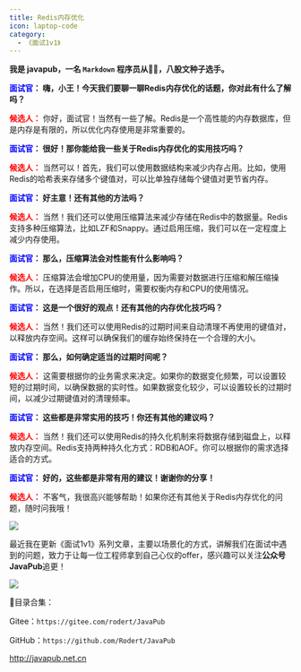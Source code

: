 ```yaml
---
title: Redis内存优化
icon: laptop-code
category:
  - 《面试1v1》
---
```






**我是 javapub，一名 `Markdown` 程序员从👨‍💻，八股文种子选手。**






**<font color=blue>面试官</font>： 嗨，小王！今天我们要聊一聊Redis内存优化的话题，你对此有什么了解吗？**

**<font color=red>候选人：</font>** 你好，面试官！当然有一些了解。Redis是一个高性能的内存数据库，但是内存是有限的，所以优化内存使用是非常重要的。


**<font color=blue>面试官</font>： 很好！那你能给我一些关于Redis内存优化的实用技巧吗？**


**<font color=red>候选人：</font>** 当然可以！首先，我们可以使用数据结构来减少内存占用。比如，使用Redis的哈希表来存储多个键值对，可以比单独存储每个键值对更节省内存。


**<font color=blue>面试官</font>： 好主意！还有其他的方法吗？**


**<font color=red>候选人：</font>** 当然！我们还可以使用压缩算法来减少存储在Redis中的数据量。Redis支持多种压缩算法，比如LZF和Snappy。通过启用压缩，我们可以在一定程度上减少内存使用。


**<font color=blue>面试官</font>： 那么，压缩算法会对性能有什么影响吗？**


**<font color=red>候选人：</font>** 压缩算法会增加CPU的使用量，因为需要对数据进行压缩和解压缩操作。所以，在选择是否启用压缩时，需要权衡内存和CPU的使用情况。


**<font color=blue>面试官</font>： 这是一个很好的观点！还有其他的内存优化技巧吗？**


**<font color=red>候选人：</font>** 当然！我们还可以使用Redis的过期时间来自动清理不再使用的键值对，以释放内存空间。这样可以确保我们的缓存始终保持在一个合理的大小。


**<font color=blue>面试官</font>： 那么，如何确定适当的过期时间呢？**


**<font color=red>候选人：</font>** 这需要根据你的业务需求来决定。如果你的数据变化频繁，可以设置较短的过期时间，以确保数据的实时性。如果数据变化较少，可以设置较长的过期时间，以减少过期键值对的清理频率。


**<font color=blue>面试官</font>： 这些都是非常实用的技巧！你还有其他的建议吗？**


**<font color=red>候选人：</font>** 当然！我们还可以使用Redis的持久化机制来将数据存储到磁盘上，以释放内存空间。Redis支持两种持久化方式：RDB和AOF。你可以根据你的需求选择适合的方式。


**<font color=blue>面试官</font>： 好的，这些都是非常有用的建议！谢谢你的分享！**


**<font color=red>候选人：</font>** 不客气，我很高兴能够帮助！如果你还有其他关于Redis内存优化的问题，随时问我哦！





![](https://ghproxy.com/https://raw.githubusercontent.com/Rodert/javapub_oss/main/other/32.jpg?raw=true)


最近我在更新《面试1v1》系列文章，主要以场景化的方式，讲解我们在面试中遇到的问题，致力于让每一位工程师拿到自己心仪的offer，感兴趣可以关注**公众号JavaPub**追更！


![](https://ghproxy.com/https://raw.githubusercontent.com/Rodert/javapub_oss/main/common/javapub-qr-code.png?raw=true)


🎁目录合集：

Gitee：`https://gitee.com/rodert/JavaPub`

GitHub：`https://github.com/Rodert/JavaPub`


<http://javapub.net.cn>


